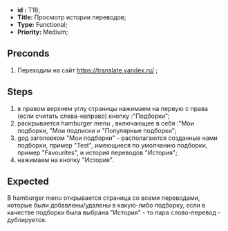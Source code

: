  - **id :** T18;
 - **Title:** Просмотр истории переводов;
 - **Type:** Functional;
 - **Priority:** Medium;

## Preconds

1. Переходим на сайт https://translate.yandex.ru/ ;	

## Steps

 1. в правом верхнем углу страницы нажимаем на первую с права (если считать слева-направо) кнопку :"Подборки";
 2. раскрывается hamburger menu , включающее в себя :"Мои подборки, "Мои подписки и "Популярные подборки";
 3. gод заголовком "Мои подборки" - располагаются созданные нами подборки, пример "Test", имеющиеся по умолчанию подборки, пример "Favourites", и история переводов "История";
 4. нажимаем на кнопку "История".
 
## Expected
  
 В hamburger menu открывается страница со всеми переводами, которые были добавлены/удалены в какую-либо подборку, если в качестве подборки была выбрана "История" - то пара слово-перевод - дублируется.
